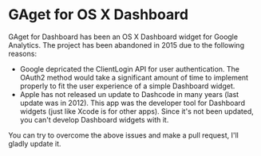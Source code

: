 # GAget for OS X Dashboard
GAget for Dashboard has been an OS X Dashboard widget for Google Analytics. The project has been abandoned in 2015 due to the following reasons:
- Google depricated the ClientLogin API for user authentication. The OAuth2 method would take a significant amount of time to implement properly to fit the user experience of a simple Dashboard widget.
- Apple has not released un update to Dashcode in many years (last update was in 2012). This app was the developer tool for Dashboard widgets (just like Xcode is for other apps). Since it's not been updated, you can't develop Dashboard widgets with it.

You can try to overcome the above issues and make a pull request, I'll gladly update it.
